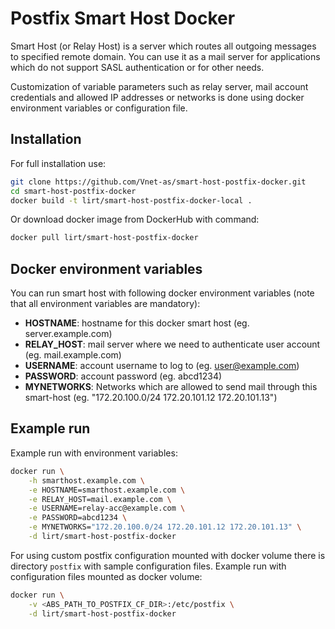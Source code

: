 # Postfix Smart Host Docker

Smart Host (or Relay Host) is a server which routes all outgoing messages to specified remote domain. You can use it as a mail server for applications which do not support SASL authentication or for other needs.

Customization of variable parameters such as relay server, mail account credentials and allowed IP addresses or networks is done using docker environment variables or configuration file.

## Installation

For full installation use:

```bash
git clone https://github.com/Vnet-as/smart-host-postfix-docker.git
cd smart-host-postfix-docker
docker build -t lirt/smart-host-postfix-docker-local .
```

Or download docker image from DockerHub with command:

```bash
docker pull lirt/smart-host-postfix-docker
```

## Docker environment variables

You can run smart host with following docker environment variables (note that all environment variables are mandatory):

- **HOSTNAME**: hostname for this docker smart host (eg. server.example.com)
- **RELAY_HOST**: mail server where we need to authenticate user account (eg. mail.example.com)
- **USERNAME**: account username to log to (eg. user@example.com)
- **PASSWORD**: account password (eg. abcd1234)
- **MYNETWORKS**: Networks which are allowed to send mail through this smart-host (eg. "172.20.100.0/24 172.20.101.12 172.20.101.13")

## Example run

Example run with environment variables:

```bash
docker run \
    -h smarthost.example.com \
    -e HOSTNAME=smarthost.example.com \
    -e RELAY_HOST=mail.example.com \
    -e USERNAME=relay-acc@example.com \
    -e PASSWORD=abcd1234 \
    -e MYNETWORKS="172.20.100.0/24 172.20.101.12 172.20.101.13" \
    -d lirt/smart-host-postfix-docker
```

For using custom postfix configuration mounted with docker volume there is directory `postfix` with sample configuration files. Example run with configuration files mounted as docker volume:

```bash
docker run \
    -v <ABS_PATH_TO_POSTFIX_CF_DIR>:/etc/postfix \
    -d lirt/smart-host-postfix-docker
```
